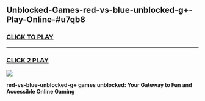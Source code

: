 
## Unblocked-Games-red-vs-blue-unblocked-g+-Play-Online-#u7qb8
<h3>
<a href="https://premium.freeplayer.one?title=red-vs-blue-unblocked-g+&ref=24F">CLICK TO PLAY</a></h3>
<hr>

<h3>
<a href="https://premium.freeplayer.one?title=red-vs-blue-unblocked-g+&ref=24F">CLICK 2 PLAY</a>
  
</h3>

<a href="https://premium.freeplayer.one?title=red-vs-blue-unblocked-g+&ref=24F/"><img src="https://clearcache.store/games.png"></a>


**red-vs-blue-unblocked-g+ games unblocked: Your Gateway to Fun and Accessible Online Gaming**
